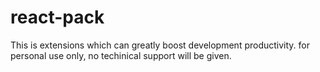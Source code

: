 # react-pack

This is extensions which can greatly boost development productivity.
for personal use only, no techinical support will be given.
